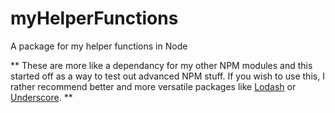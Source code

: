 # myHelperFunctions
 A package for my helper functions in Node

** These are more like a dependancy for my other NPM modules and this started off as a way to test out advanced NPM stuff. If you wish to use this, I rather recommend better and more versatile packages like [Lodash](https://www.npmjs.com/package/lodash) or [Underscore](https://www.npmjs.com/package/underscore). **
